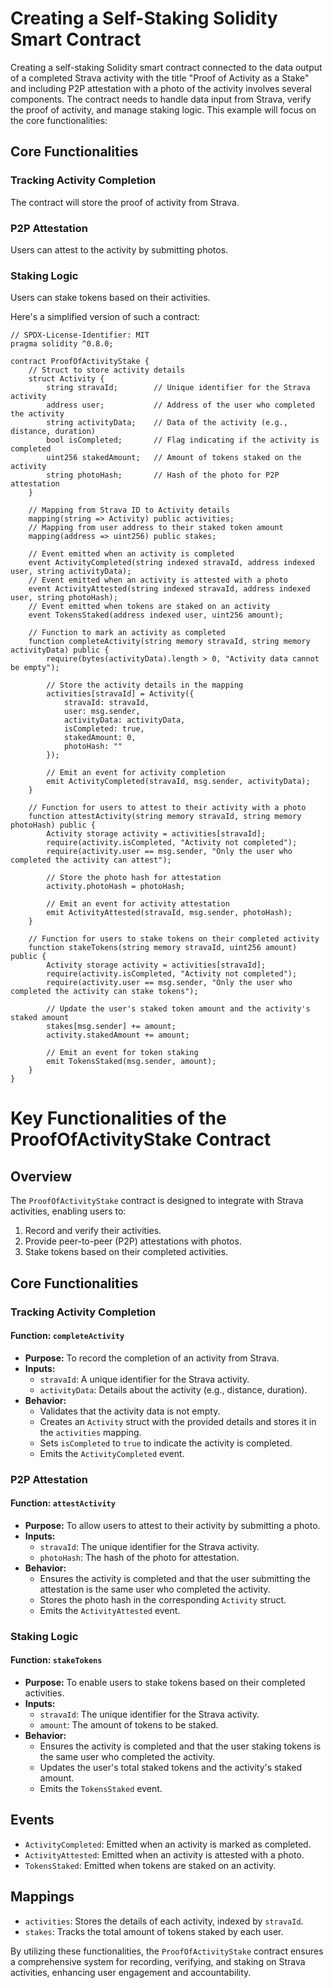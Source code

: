 # Creating a Self-Staking Solidity Smart Contract

Creating a self-staking Solidity smart contract connected to the data output of a completed Strava activity with the title "Proof of Activity as a Stake" and including P2P attestation with a photo of the activity involves several components. The contract needs to handle data input from Strava, verify the proof of activity, and manage staking logic. This example will focus on the core functionalities:

## Core Functionalities

### Tracking Activity Completion
The contract will store the proof of activity from Strava.

### P2P Attestation
Users can attest to the activity by submitting photos.

### Staking Logic
Users can stake tokens based on their activities.

Here's a simplified version of such a contract:

```solidity
// SPDX-License-Identifier: MIT
pragma solidity ^0.8.0;

contract ProofOfActivityStake {
    // Struct to store activity details
    struct Activity {
        string stravaId;        // Unique identifier for the Strava activity
        address user;           // Address of the user who completed the activity
        string activityData;    // Data of the activity (e.g., distance, duration)
        bool isCompleted;       // Flag indicating if the activity is completed
        uint256 stakedAmount;   // Amount of tokens staked on the activity
        string photoHash;       // Hash of the photo for P2P attestation
    }

    // Mapping from Strava ID to Activity details
    mapping(string => Activity) public activities;
    // Mapping from user address to their staked token amount
    mapping(address => uint256) public stakes;

    // Event emitted when an activity is completed
    event ActivityCompleted(string indexed stravaId, address indexed user, string activityData);
    // Event emitted when an activity is attested with a photo
    event ActivityAttested(string indexed stravaId, address indexed user, string photoHash);
    // Event emitted when tokens are staked on an activity
    event TokensStaked(address indexed user, uint256 amount);

    // Function to mark an activity as completed
    function completeActivity(string memory stravaId, string memory activityData) public {
        require(bytes(activityData).length > 0, "Activity data cannot be empty");

        // Store the activity details in the mapping
        activities[stravaId] = Activity({
            stravaId: stravaId,
            user: msg.sender,
            activityData: activityData,
            isCompleted: true,
            stakedAmount: 0,
            photoHash: ""
        });

        // Emit an event for activity completion
        emit ActivityCompleted(stravaId, msg.sender, activityData);
    }

    // Function for users to attest to their activity with a photo
    function attestActivity(string memory stravaId, string memory photoHash) public {
        Activity storage activity = activities[stravaId];
        require(activity.isCompleted, "Activity not completed");
        require(activity.user == msg.sender, "Only the user who completed the activity can attest");

        // Store the photo hash for attestation
        activity.photoHash = photoHash;

        // Emit an event for activity attestation
        emit ActivityAttested(stravaId, msg.sender, photoHash);
    }

    // Function for users to stake tokens on their completed activity
    function stakeTokens(string memory stravaId, uint256 amount) public {
        Activity storage activity = activities[stravaId];
        require(activity.isCompleted, "Activity not completed");
        require(activity.user == msg.sender, "Only the user who completed the activity can stake tokens");

        // Update the user's staked token amount and the activity's staked amount
        stakes[msg.sender] += amount;
        activity.stakedAmount += amount;

        // Emit an event for token staking
        emit TokensStaked(msg.sender, amount);
    }
}
```
# Key Functionalities of the ProofOfActivityStake Contract

## Overview
The `ProofOfActivityStake` contract is designed to integrate with Strava activities, enabling users to:
1. Record and verify their activities.
2. Provide peer-to-peer (P2P) attestations with photos.
3. Stake tokens based on their completed activities.

## Core Functionalities

### Tracking Activity Completion

#### Function: `completeActivity`
- **Purpose:** To record the completion of an activity from Strava.
- **Inputs:**
  - `stravaId`: A unique identifier for the Strava activity.
  - `activityData`: Details about the activity (e.g., distance, duration).
- **Behavior:**
  - Validates that the activity data is not empty.
  - Creates an `Activity` struct with the provided details and stores it in the `activities` mapping.
  - Sets `isCompleted` to `true` to indicate the activity is completed.
  - Emits the `ActivityCompleted` event.

### P2P Attestation

#### Function: `attestActivity`
- **Purpose:** To allow users to attest to their activity by submitting a photo.
- **Inputs:**
  - `stravaId`: The unique identifier for the Strava activity.
  - `photoHash`: The hash of the photo for attestation.
- **Behavior:**
  - Ensures the activity is completed and that the user submitting the attestation is the same user who completed the activity.
  - Stores the photo hash in the corresponding `Activity` struct.
  - Emits the `ActivityAttested` event.

### Staking Logic

#### Function: `stakeTokens`
- **Purpose:** To enable users to stake tokens based on their completed activities.
- **Inputs:**
  - `stravaId`: The unique identifier for the Strava activity.
  - `amount`: The amount of tokens to be staked.
- **Behavior:**
  - Ensures the activity is completed and that the user staking tokens is the same user who completed the activity.
  - Updates the user's total staked tokens and the activity's staked amount.
  - Emits the `TokensStaked` event.

## Events
- `ActivityCompleted`: Emitted when an activity is marked as completed.
- `ActivityAttested`: Emitted when an activity is attested with a photo.
- `TokensStaked`: Emitted when tokens are staked on an activity.

## Mappings
- `activities`: Stores the details of each activity, indexed by `stravaId`.
- `stakes`: Tracks the total amount of tokens staked by each user.

By utilizing these functionalities, the `ProofOfActivityStake` contract ensures a comprehensive system for recording, verifying, and staking on Strava activities, enhancing user engagement and accountability.
